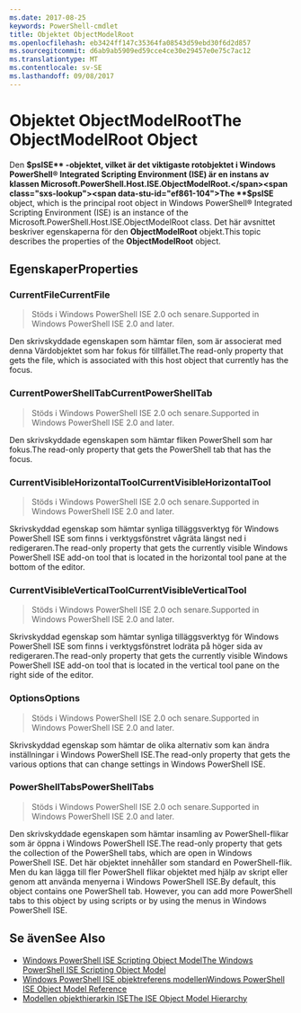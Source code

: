 ```yaml
---
ms.date: 2017-08-25
keywords: PowerShell-cmdlet
title: Objektet ObjectModelRoot
ms.openlocfilehash: eb3424ff147c35364fa08543d59ebd30f6d2d857
ms.sourcegitcommit: d6ab9ab5909ed59cce4ce30e29457e0e75c7ac12
ms.translationtype: MT
ms.contentlocale: sv-SE
ms.lasthandoff: 09/08/2017
---
```

# <a name="the-objectmodelroot-object"></a><span data-ttu-id="ef861-103">Objektet ObjectModelRoot</span><span class="sxs-lookup"><span data-stu-id="ef861-103">The ObjectModelRoot Object</span></span>

<span data-ttu-id="ef861-104">Den **$psISE** -objektet, vilket är det viktigaste rotobjektet i Windows PowerShell® Integrated Scripting Environment (ISE) är en instans av klassen Microsoft.PowerShell.Host.ISE.ObjectModelRoot.</span><span class="sxs-lookup"><span data-stu-id="ef861-104">The **$psISE** object, which is the principal root object in Windows PowerShell® Integrated Scripting Environment (ISE) is an instance of the Microsoft.PowerShell.Host.ISE.ObjectModelRoot class.</span></span>
<span data-ttu-id="ef861-105">Det här avsnittet beskriver egenskaperna för den **ObjectModelRoot** objekt.</span><span class="sxs-lookup"><span data-stu-id="ef861-105">This topic describes the properties of the **ObjectModelRoot** object.</span></span>

## <a name="properties"></a><span data-ttu-id="ef861-106">Egenskaper</span><span class="sxs-lookup"><span data-stu-id="ef861-106">Properties</span></span>

### <a name="currentfile"></a><span data-ttu-id="ef861-107">CurrentFile</span><span class="sxs-lookup"><span data-stu-id="ef861-107">CurrentFile</span></span>

> <span data-ttu-id="ef861-108">Stöds i Windows PowerShell ISE 2.0 och senare.</span><span class="sxs-lookup"><span data-stu-id="ef861-108">Supported in Windows PowerShell ISE 2.0 and later.</span></span> 

<span data-ttu-id="ef861-109">Den skrivskyddade egenskapen som hämtar filen, som är associerat med denna Värdobjektet som har fokus för tillfället.</span><span class="sxs-lookup"><span data-stu-id="ef861-109">The read-only property that gets the file, which is associated with this host object that currently has the focus.</span></span>

### <a name="currentpowershelltab"></a><span data-ttu-id="ef861-110">CurrentPowerShellTab</span><span class="sxs-lookup"><span data-stu-id="ef861-110">CurrentPowerShellTab</span></span>

> <span data-ttu-id="ef861-111">Stöds i Windows PowerShell ISE 2.0 och senare.</span><span class="sxs-lookup"><span data-stu-id="ef861-111">Supported in Windows PowerShell ISE 2.0 and later.</span></span>

<span data-ttu-id="ef861-112">Den skrivskyddade egenskapen som hämtar fliken PowerShell som har fokus.</span><span class="sxs-lookup"><span data-stu-id="ef861-112">The read-only property that gets the PowerShell tab that has the focus.</span></span>

### <a name="currentvisiblehorizontaltool"></a><span data-ttu-id="ef861-113">CurrentVisibleHorizontalTool</span><span class="sxs-lookup"><span data-stu-id="ef861-113">CurrentVisibleHorizontalTool</span></span>

> <span data-ttu-id="ef861-114">Stöds i Windows PowerShell ISE 2.0 och senare.</span><span class="sxs-lookup"><span data-stu-id="ef861-114">Supported in Windows PowerShell ISE 2.0 and later.</span></span>

<span data-ttu-id="ef861-115">Skrivskyddad egenskap som hämtar synliga tilläggsverktyg för Windows PowerShell ISE som finns i verktygsfönstret vågräta längst ned i redigeraren.</span><span class="sxs-lookup"><span data-stu-id="ef861-115">The read-only property that gets the currently visible Windows PowerShell ISE add-on tool that is located in the horizontal tool pane at the bottom of the editor.</span></span>

### <a name="currentvisibleverticaltool"></a><span data-ttu-id="ef861-116">CurrentVisibleVerticalTool</span><span class="sxs-lookup"><span data-stu-id="ef861-116">CurrentVisibleVerticalTool</span></span>

> <span data-ttu-id="ef861-117">Stöds i Windows PowerShell ISE 2.0 och senare.</span><span class="sxs-lookup"><span data-stu-id="ef861-117">Supported in Windows PowerShell ISE 2.0 and later.</span></span> 

<span data-ttu-id="ef861-118">Skrivskyddad egenskap som hämtar synliga tilläggsverktyg för Windows PowerShell ISE som finns i verktygsfönstret lodräta på höger sida av redigeraren.</span><span class="sxs-lookup"><span data-stu-id="ef861-118">The read-only property that gets the currently visible Windows PowerShell ISE add-on tool that is located in the vertical tool pane on the right side of the editor.</span></span>

### <a name="options"></a><span data-ttu-id="ef861-119">Options</span><span class="sxs-lookup"><span data-stu-id="ef861-119">Options</span></span>

> <span data-ttu-id="ef861-120">Stöds i Windows PowerShell ISE 2.0 och senare.</span><span class="sxs-lookup"><span data-stu-id="ef861-120">Supported in Windows PowerShell ISE 2.0 and later.</span></span> 

<span data-ttu-id="ef861-121">Skrivskyddad egenskap som hämtar de olika alternativ som kan ändra inställningar i Windows PowerShell ISE.</span><span class="sxs-lookup"><span data-stu-id="ef861-121">The read-only property that gets the various options that can change settings in Windows PowerShell ISE.</span></span>

### <a name="powershelltabs"></a><span data-ttu-id="ef861-122">PowerShellTabs</span><span class="sxs-lookup"><span data-stu-id="ef861-122">PowerShellTabs</span></span>

> <span data-ttu-id="ef861-123">Stöds i Windows PowerShell ISE 2.0 och senare.</span><span class="sxs-lookup"><span data-stu-id="ef861-123">Supported in Windows PowerShell ISE 2.0 and later.</span></span> 

<span data-ttu-id="ef861-124">Den skrivskyddade egenskapen som hämtar insamling av PowerShell-flikar som är öppna i Windows PowerShell ISE.</span><span class="sxs-lookup"><span data-stu-id="ef861-124">The read-only property that gets the collection of the PowerShell tabs, which are open in Windows PowerShell ISE.</span></span> <span data-ttu-id="ef861-125">Det här objektet innehåller som standard en PowerShell-flik. Men du kan lägga till fler PowerShell flikar objektet med hjälp av skript eller genom att använda menyerna i Windows PowerShell ISE.</span><span class="sxs-lookup"><span data-stu-id="ef861-125">By default, this object contains one PowerShell tab. However, you can add more PowerShell tabs to this object by using scripts or by using the menus in Windows PowerShell ISE.</span></span>

## <a name="see-also"></a><span data-ttu-id="ef861-126">Se även</span><span class="sxs-lookup"><span data-stu-id="ef861-126">See Also</span></span>

- [<span data-ttu-id="ef861-127">Windows PowerShell ISE Scripting Object Model</span><span class="sxs-lookup"><span data-stu-id="ef861-127">The Windows PowerShell ISE Scripting Object Model</span></span>](The-Windows-PowerShell-ISE-Scripting-Object-Model.md)
- [<span data-ttu-id="ef861-128">Windows PowerShell ISE objektreferens modellen</span><span class="sxs-lookup"><span data-stu-id="ef861-128">Windows PowerShell ISE Object Model Reference</span></span>](Windows-PowerShell-ISE-Object-Model-Reference.md)
- [<span data-ttu-id="ef861-129">Modellen objekthierarkin ISE</span><span class="sxs-lookup"><span data-stu-id="ef861-129">The ISE Object Model Hierarchy</span></span>](The-ISE-Object-Model-Hierarchy.md)
